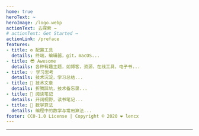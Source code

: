 ```yaml
---
home: true
heroText: ~
heroImage: /logo.webp
actionText: 去探索 →
# actionText: Get Started →
actionLink: /preface
features:
- title: ⚙️ 配置工具
  details: 终端，编辑器，git，macOS...
- title: 😎 Awesome
  details: 各种有趣主题，如博客，资源，在线工具，电子书...
- title: 💡 学习思考
  details: 技术沉淀，学习总结...
- title: 📜 技术文章
  details: 折腾踩坑，技术备忘录...
- title: 📝 阅读笔记
  details: 开阔视野，读书笔记...
- title: 🔢 数学算法
  details: 编程中的数学与常用算法...
footer: CC0-1.0 License | Copyright © 2020 ❤️ lencx
---
```


---

<OneSentence style="margin-top: 60px" :auto="true" />
